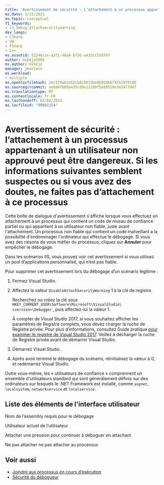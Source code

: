 ```yaml
---
title: 'Avertissement de sécurité : l’attachement à un processus appartenant à un utilisateur non approuvé peut être dangereux. Si les informations suivantes semblent suspectes ou si vous n’êtes pas sûr, ne vous attachez pas à ce processus | Microsoft Docs'
ms.date: 1/15/2021
ms.topic: conceptual
f1_keywords:
- vs.debug.attachsecuritywarning
dev_langs:
- CSharp
- VB
- FSharp
- C++
ms.assetid: 52246c1e-a371-40a0-b756-a435cc51876f
author: mikejo5000
ms.author: mikejo
manager: jmartens
ms.workload:
- multiple
ms.openlocfilehash: 2ec174a03e62cb8cb033be0b92db679fb19f0180
ms.sourcegitcommit: ae6d47b09a439cd0e13180f5e89510e3e347fd47
ms.translationtype: MT
ms.contentlocale: fr-FR
ms.lasthandoff: 02/08/2021
ms.locfileid: "99881254"
---
```

# <a name="security-warning-attaching-to-a-process-owned-by-an-untrusted-user-can-be-dangerous-if-the-following-information-looks-suspicious-or-you-are-unsure-do-not-attach-to-this-process"></a>Avertissement de sécurité : l’attachement à un processus appartenant à un utilisateur non approuvé peut être dangereux. Si les informations suivantes semblent suspectes ou si vous avez des doutes, ne faites pas d’attachement à ce processus

Cette boîte de dialogue d'avertissement s'affiche lorsque vous effectuez un attachement à un processus qui contient un code de niveau de confiance partiel ou qui appartient à un utilisateur non fiable, juste avant l'attachement. Un processus non fiable qui contient un code malveillant a la possibilité d'endommager l'ordinateur qui effectue le débogage. Si vous avez des raisons de vous méfier du processus, cliquez sur **Annuler** pour empêcher le débogage.

Dans les scénarios IIS, vous pouvez voir cet avertissement si vous utilisez un pool d’applications personnalisé, qui n’est pas fiable.

Pour supprimer cet avertissement lors du débogage d’un scénario légitime :

1. Fermez Visual Studio.

1. Affectez la valeur `DisableAttachSecurityWarning` 1 à la clé de registre.

   Recherchez ou créez la clé sous `HKEY_CURRENT_USER\Software\Microsoft\VisualStudio\<version>\Debugger` , puis affectez-lui la valeur 1.

   À compter de Visual Studio 2017, si vous souhaitez afficher les paramètres de Registre complets, vous devez charger la ruche de Registre privée. Pour plus d’informations, consultez Guide pratique [pour examiner le registre de Visual Studio 2017](https://github.com/microsoft/VSProjectSystem/blob/master/doc/overview/examine_registry.md). Veillez à décharger la ruche de Registre privée avant de démarrer Visual Studio.

1. Démarrez Visual Studio.

1. Après avoir terminé le débogage du scénario, réinitialisez la valeur à 0, et redémarrez Visual Studio.

Outre vous-même, les « utilisateurs de confiance » comprennent un ensemble d'utilisateurs standard qui sont généralement définis sur des ordinateurs sur lesquels le .NET Framework est installé, comme `aspnet`, `localsystem`, `networkservice` et `localservice`.

## <a name="uielement-list"></a>Liste des éléments de l'interface utilisateur

 Nom de l’assembly requis pour le débogage

 Utilisateur actuel de l’utilisateur

 Attacher une pression pour continuer à déboguer en attachant

 Ne pas attacher ne pas attacher au processus

## <a name="see-also"></a>Voir aussi
- [Joindre aux processus en cours d’exécution](../debugger/attach-to-running-processes-with-the-visual-studio-debugger.md)
- [Sécurité du débogueur](../debugger/debugger-security.md)
